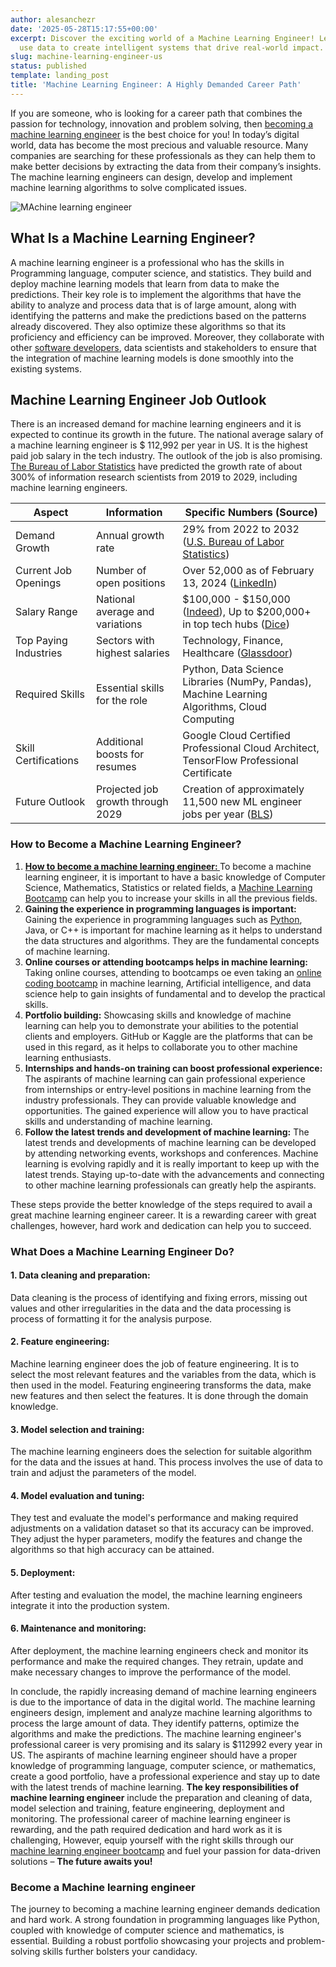 ```yaml
---
author: alesanchezr
date: '2025-05-28T15:17:55+00:00'
excerpt: Discover the exciting world of a Machine Learning Engineer! Learn how they
  use data to create intelligent systems that drive real-world impact.
slug: machine-learning-engineer-us
status: published
template: landing_post
title: 'Machine Learning Engineer: A Highly Demanded Career Path'
---
```

If you are someone, who is looking for a career path that combines the passion for technology, innovation and problem solving, then [becoming a machine learning engineer](https://4geeksacademy.com/us/coding-bootcamps/datascience-machine-learning) is the best choice for you! In today’s digital world, data has become the most precious and valuable resource. Many companies are searching for these professionals as they can help them to make better decisions by extracting the data from their company’s insights. The machine learning engineers can design, develop and implement machine learning algorithms to solve complicated issues.

![MAchine learning engineer](https://breathecode.herokuapp.com/v1/media/file/programming-coding-engineer-ds-fs-gif)

## What Is a Machine Learning Engineer?

A machine learning engineer is a professional who has the skills in Programming language, computer science, and statistics. They build and deploy machine learning models that learn from data to make the predictions. Their key role is to implement the algorithms that have the ability to analyze and process data that is of large amount, along with identifying the patterns and make the predictions based on the patterns already discovered. They also optimize these algorithms so that its proficiency and efficiency can be improved. Moreover, they collaborate with other [software developers](https://4geeksacademy.com/us/full-stack-developer/full-stack-developer), data scientists and stakeholders to ensure that the integration of machine learning models is done smoothly into the existing systems.  

## Machine Learning Engineer Job Outlook

There is an increased demand for machine learning engineers and it is expected to continue its growth in the future. The national average salary of a machine learning engineer is $ 112,992 per year in US. It is the highest paid job salary in the tech industry. The outlook of the job is also promising. [The Bureau of Labor Statistics](https://www.bls.gov/) have predicted the growth rate of about 300% of information research scientists from 2019 to 2029, including machine learning engineers.

| Aspect | Information | Specific Numbers (Source) |
|---|---|---|
| Demand Growth | Annual growth rate | 29% from 2022 to 2032 ([U.S. Bureau of Labor Statistics](https://www.bls.gov/ooh/computer-and-information-technology/computer-and-information-research-scientists.htm)) |
| Current Job Openings | Number of open positions | Over 52,000 as of February 13, 2024 ([LinkedIn](https://www.linkedin.com/jobs/search?keywords=machine%20learning%20engineer)) |
| Salary Range | National average and variations | $100,000 - $150,000 ([Indeed](https://www.indeed.com/jobs?q=machine%20learning%20engineer&l=)), Up to $200,000+ in top tech hubs ([Dice](https://www.dice.com/jobs?q=machine+learning+engineer)) |
| Top Paying Industries | Sectors with highest salaries | Technology, Finance, Healthcare ([Glassdoor](https://www.glassdoor.com/job-listings/machine-learning-engineer-jobs_US.htm)) |
| Required Skills | Essential skills for the role | Python, Data Science Libraries (NumPy, Pandas), Machine Learning Algorithms, Cloud Computing |
| Skill Certifications | Additional boosts for resumes | Google Cloud Certified Professional Cloud Architect, TensorFlow Professional Certificate |
| Future Outlook | Projected job growth through 2029 | Creation of approximately 11,500 new ML engineer jobs per year ([BLS](https://www.bls.gov/ooh/computer-and-information-technology/computer-and-information-research-scientists.htm)) |



### How to Become a Machine Learning Engineer?

1. **[How to become a machine learning engineer: ](https://4geeksacademy.com/us/machine-learning-engineer/how-to-become-a-machine-learning-engineer)** 
To become a machine learning engineer, it is important to have a basic knowledge of Computer Science, Mathematics, Statistics or related fields, a [Machine Learning Bootcamp](https://4geeksacademy.com/us/coding-bootcamps/machine-learning-engineering) can help you to increase your skills in all the previous fields. 
2. **Gaining the experience in programming languages is important:**
Gaining the experience in programming languages such as [Python](https://4geeks.com/technology/python), Java, or C++ is important for machine learning as it helps to understand the data structures and algorithms. They are the fundamental concepts of machine learning. 
3. **Online courses or attending bootcamps helps in machine learning:** 
Taking online courses, attending to bootcamps oe even taking an [online coding bootcamp](https://4geeksacademy.com/us/coding-campus/online-coding-bootcamp) in machine learning, Artificial intelligence, and data science help to gain insights of fundamental and to develop the practical skills. 
4. **Portfolio building:** 
Showcasing skills and knowledge of machine learning can help you to demonstrate your abilities to the potential clients and employers. GitHub or Kaggle are the platforms that can be used in this regard, as it helps to collaborate you to other machine learning enthusiasts. 
5. **Internships and hands-on training can boost professional experience:** 
The aspirants of machine learning can gain professional experience from internships or entry-level positions in machine learning from the industry professionals. They can provide valuable knowledge and opportunities. The gained experience will allow you to have practical skills and understanding of machine learning. 
6. **Follow the latest trends and development of machine learning:** 
The latest trends and developments of machine learning can be developed by attending networking events, workshops and conferences. Machine learning is evolving rapidly and it is really important to keep up with the latest trends. Staying up-to-date with the advancements and connecting to other machine learning professionals can greatly help the aspirants. 

These steps provide the better knowledge of the steps required to avail a great machine learning engineer career. It is a rewarding career with great challenges, however, hard work and dedication can help you to succeed.

### What Does a Machine Learning Engineer Do?

#### 1.	Data cleaning and preparation:
 Data cleaning is the process of identifying and fixing errors, missing out values and other irregularities in the data and the data processing is process of formatting it for the analysis purpose. 
#### 2.	Feature engineering:
Machine learning engineer does the job of feature engineering. It is to select the most relevant features and the variables from the data, which is then used in the model. Featuring engineering transforms the data, make new features and then select the features. It is done through the domain knowledge. 
#### 3.	Model selection and training: 
The machine learning engineers does the selection for suitable algorithm for the data and the issues at hand. This process involves the use of data to train and adjust the parameters of the model. 
#### 4.	Model evaluation and tuning:
They test and evaluate the model's performance and making required adjustments on a validation dataset so that its accuracy can be improved. They adjust the hyper parameters, modify the features and change the algorithms so that high accuracy can be attained. 
#### 5.	Deployment: 
After testing and evaluation the model, the machine learning engineers integrate it into the production system. 
#### 6.	Maintenance and monitoring: 
After deployment, the machine learning engineers check and monitor its performance and make the required changes. They retrain, update and make necessary changes to improve the performance of the model.  

In conclude, the rapidly increasing demand of machine learning engineers is due to the importance of data in the digital world. The machine learning engineers design, implement and analyze machine learning algorithms to process the large amount of data. They identify patterns, optimize the algorithms and make the predictions. The machine learning engineer's professional career is very promising and its salary is $112992 every year in US. The aspirants of machine learning engineer should have a proper knowledge of programming language, computer science, or mathematics, create a good portfolio, have a professional experience and stay up to date with the latest trends of machine learning. 
**The key responsibilities of machine learning engineer** include the preparation and cleaning of data, model selection and training, feature engineering, deployment and monitoring. The professional career of machine learning engineer is rewarding, and the path required dedication and hard work as it is challenging, However, equip yourself with the right skills through our [machine learning engineer bootcamp](https://4geeksacademy.com/us/coding-bootcamps/datascience-machine-learning) and fuel your passion for data-driven solutions – **The future awaits you!**

### Become a Machine learning engineer 

The journey to becoming a machine learning engineer demands dedication and hard work. A strong foundation in programming languages like Python, coupled with knowledge of computer science and mathematics, is essential. Building a robust portfolio showcasing your projects and problem-solving skills further bolsters your candidacy.

<call-to-action button_text="Enroll now" button_link="https://4geeksacademy.com/us/coding-bootcamps/machine-learning-engineering" background="rgba(0, 151, 205, 0.15)" title="Become a machine learning engineer" text="Join  a machine learning engineer bootcamp and become one of the highest paid professionals"></call-to-action>